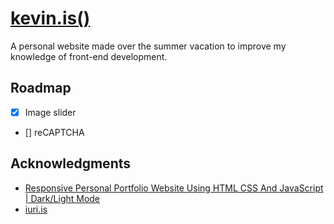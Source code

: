 # [kevin.is()](https://kevinschmidlin.me)

A personal website made over the summer vacation to improve my knowledge of front-end development.

## Roadmap

- [x] Image slider
- [] reCAPTCHA

## Acknowledgments

* [Responsive Personal Portfolio Website Using HTML CSS And JavaScript | Dark/Light Mode](https://www.youtube.com/watch?v=27JtRAI3QO8&t=1483s)
* [iuri.is](https://iuri.is/)
